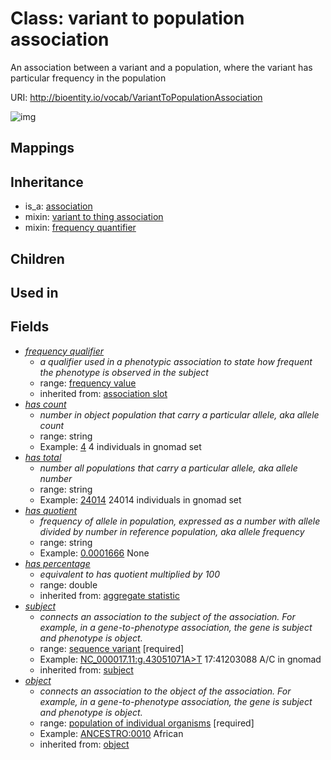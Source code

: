 # Class: variant to population association


An association between a variant and a population, where the variant has particular frequency in the population

URI: http://bioentity.io/vocab/VariantToPopulationAssociation

![img](http://yuml.me/diagram/nofunky/class/\[Association]^-\[VariantToPopulationAssociation|frequency_qualifier:frequency_value%20%3F;has_count:string%20%3F;has_total:string%20%3F;has_quotient:string%20%3F;has_percentage:double%20%3F],%20\[VariantToPopulationAssociation]-%20frequency_qualifier%20%3F>\[FrequencyValue],%20\[VariantToPopulationAssociation]-%20subject>\[SequenceVariant],%20\[VariantToPopulationAssociation]-%20object>\[PopulationOfIndividualOrganisms],%20\[VariantToPopulationAssociation]uses%20-.->\[VariantToThingAssociation],%20\[VariantToPopulationAssociation]uses%20-.->\[FrequencyQuantifier],%20)
## Mappings

## Inheritance

 *  is_a: [association](Association.md)
 *  mixin: [variant to thing association](VariantToThingAssociation.md)
 *  mixin: [frequency quantifier](FrequencyQuantifier.md)
## Children

## Used in

## Fields

 * _[frequency qualifier](frequency_qualifier.md)_
    * _a qualifier used in a phenotypic association to state how frequent the phenotype is observed in the subject_
    * range: [frequency value](FrequencyValue.md)
    * inherited from: [association slot](association_slot.md)
 * _[has count](has_count.md)_
    * _number in object population that carry a particular allele, aka allele count_
    * range: string
    * Example: [4](4) 4 individuals in gnomad set
 * _[has total](has_total.md)_
    * _number all populations that carry a particular allele, aka allele number_
    * range: string
    * Example: [24014](24014) 24014 individuals in gnomad set
 * _[has quotient](has_quotient.md)_
    * _frequency of allele in population, expressed as a number with allele divided by number in reference population, aka allele frequency_
    * range: string
    * Example: [0.0001666](0.0001666) None
 * _[has percentage](has_percentage.md)_
    * _equivalent to has quotient multiplied by 100_
    * range: double
    * inherited from: [aggregate statistic](aggregate_statistic.md)
 * _[subject](subject.md)_
    * _connects an association to the subject of the association. For example, in a gene-to-phenotype association, the gene is subject and phenotype is object._
    * range: [sequence variant](SequenceVariant.md) [required]
    * Example: [NC_000017.11:g.43051071A>T](http://purl.obolibrary.org/obo/NC_000017.11_g.43051071A>T) 17:41203088 A/C in gnomad
    * inherited from: [subject](subject.md)
 * _[object](object.md)_
    * _connects an association to the object of the association. For example, in a gene-to-phenotype association, the gene is subject and phenotype is object._
    * range: [population of individual organisms](PopulationOfIndividualOrganisms.md) [required]
    * Example: [ANCESTRO:0010](http://purl.obolibrary.org/obo/ANCESTRO_0010) African
    * inherited from: [object](object.md)
